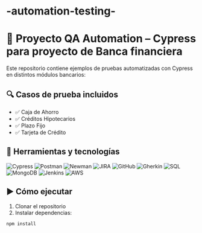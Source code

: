 # -automation-testing-
# 🧪 Proyecto QA Automation – Cypress para proyecto de Banca financiera

Este repositorio contiene ejemplos de pruebas automatizadas con Cypress en distintos módulos bancarios:

## 🔍 Casos de prueba incluidos

- ✅ Caja de Ahorro
- ✅ Créditos Hipotecarios
- ✅ Plazo Fijo
- ✅ Tarjeta de Crédito

## 🧰 Herramientas y tecnologías

<p align="left">
  <img src="https://img.shields.io/badge/Cypress-17202C?style=for-the-badge&logo=cypress&logoColor=white" alt="Cypress"/>
  <img src="https://img.shields.io/badge/Postman-FF6C37?style=for-the-badge&logo=postman&logoColor=white" alt="Postman"/>
  <img src="https://img.shields.io/badge/Newman-000000?style=for-the-badge&logo=postman&logoColor=white" alt="Newman"/>
  <img src="https://img.shields.io/badge/Jira-0052CC?style=for-the-badge&logo=jira&logoColor=white" alt="JIRA"/>
  <img src="https://img.shields.io/badge/GitHub-181717?style=for-the-badge&logo=github&logoColor=white" alt="GitHub"/>
  <img src="https://img.shields.io/badge/Gherkin-5FCF80?style=for-the-badge&logo=gherkin&logoColor=white" alt="Gherkin"/>
  <img src="https://img.shields.io/badge/SQL-4479A1?style=for-the-badge&logo=MicrosoftSQLServer&logoColor=white" alt="SQL"/>
  <img src="https://img.shields.io/badge/MongoDB-47A248?style=for-the-badge&logo=mongodb&logoColor=white" alt="MongoDB"/>
  <img src="https://img.shields.io/badge/Jenkins-D24939?style=for-the-badge&logo=jenkins&logoColor=white" alt="Jenkins"/>
  <img src="https://img.shields.io/badge/AWS-232F3E?style=for-the-badge&logo=amazonaws&logoColor=white" alt="AWS"/>
</p>

## ▶️ Cómo ejecutar

1. Clonar el repositorio
2. Instalar dependencias:

```bash
npm install
